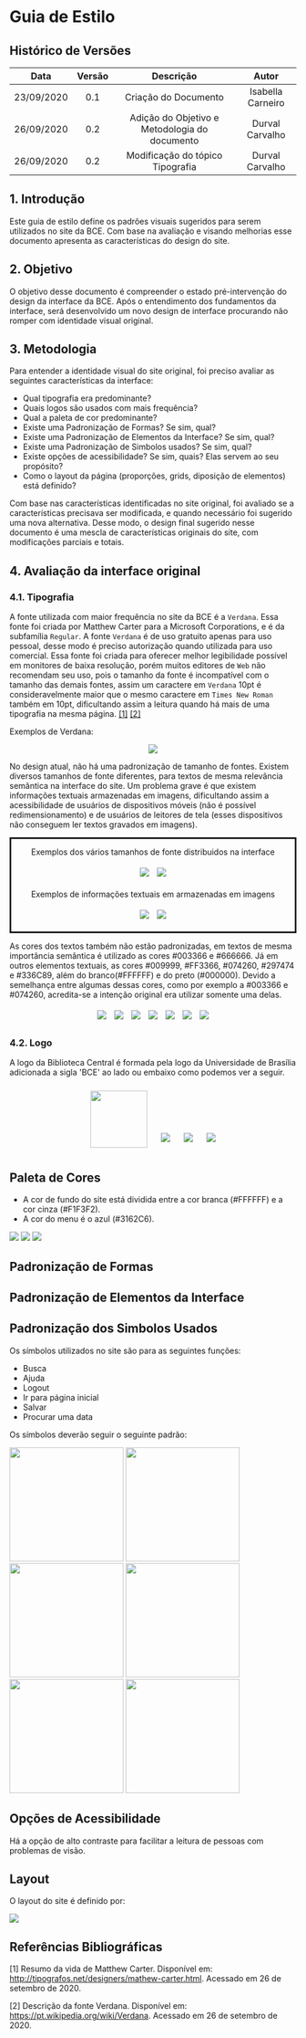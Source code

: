 # Guia de Estilo

## Histórico de Versões
| Data       | Versão | Descrição            | Autor             |
|:----------:|:------:|:--------------------:|:-----------------:|
| 23/09/2020 | 0.1 | Criação do Documento | Isabella Carneiro |
| 26/09/2020 | 0.2 | Adição do Objetivo e Metodologia do documento | Durval Carvalho |
| 26/09/2020 | 0.2 | Modificação do tópico Tipografia | Durval Carvalho |

## 1. Introdução

Este guia de estilo define os padrões visuais sugeridos para serem utilizados no site da BCE.
Com base na avaliação e visando melhorias esse documento apresenta as características do design do site.

## 2. Objetivo

O objetivo desse documento é compreender o estado pré-intervenção do design da interface da BCE. Após o entendimento dos fundamentos da interface, será desenvolvido um novo design de interface procurando não romper com identidade visual original.

## 3. Metodologia

Para entender a identidade visual do site original, foi preciso avaliar as seguintes características da interface:
- Qual tipografia era predominante?
- Quais logos são usados com mais frequência?
- Qual a paleta de cor predominante?
- Existe uma Padronização de Formas? Se sim, qual?
- Existe uma Padronização de Elementos da Interface? Se sim, qual?
- Existe uma Padronização de Simbolos usados? Se sim, qual?
- Existe opções de acessibilidade? Se sim, quais? Elas servem ao seu propósito?
- Como o layout da página (proporções, grids, diposição de elementos) está definido?

Com base nas características identificadas no site original, foi avaliado se a características precisava ser modificada, e quando necessário foi sugerido uma nova alternativa. Desse modo, o design final sugerido nesse documento é uma mescla de características originais do site, com modificações parciais e totais.

## 4. Avaliação da interface original


### 4.1. Tipografia

A fonte utilizada com maior frequência no site da BCE é a `Verdana`. Essa fonte foi criada por Matthew Carter para a Microsoft Corporations, e é da subfamília `Regular`. A fonte `Verdana` é de uso gratuito apenas para uso pessoal, desse modo é preciso autorização quando utilizada para uso comercial. Essa fonte foi criada para oferecer melhor legibilidade possível em monitores de baixa resolução, porém muitos editores de `Web` não recomendam seu uso, pois o tamanho da fonte é incompatível com o tamanho das demais fontes, assim um caractere em `Verdana` 10pt é consideravelmente maior que o mesmo caractere em `Times New Roman` também em 10pt, dificultando assim a leitura quando há mais de uma tipografia na mesma página. [[1]](http://tipografos.net/designers/mathew-carter.html) [[2]](https://pt.wikipedia.org/wiki/Verdana)

Exemplos de Verdana:

<p align='center'>
    <img src='_media/images/verdana_examples.png'>
</p>

No design atual, não há uma padronização de tamanho de fontes. Existem diversos tamanhos de fonte diferentes, para textos de mesma relevância semântica na interface do site. Um problema grave é que existem informações textuais armazenadas em imagens, dificultando assim a acessibilidade de usuários de dispositivos móveis (não é possível redimensionamento) e de usuários de leitores de tela (esses dispositivos não conseguem ler textos gravados em imagens).


<div style='border-style: solid;'>
<p align='center'> Exemplos dos vários tamanhos de fonte distribuidos na interface </p>
<p align='center'>
    <img src='_media/assets/images/print_screen/verdana1.png' style='margin: 5px;'>
    <img src='_media/assets/images/print_screen/verdana2.png' style='margin: 5px;'>
</p>

<p align='center'> Exemplos de informações textuais em armazenadas em imagens </p>
<p align='center'>
    <img src='_media/assets/images/print_screen/text_images1.png' style='margin: 5px;'>
    <img src='_media/assets/images/print_screen/text_images2.png' style='margin: 5px;'>
</p>
</div>

As cores dos textos também não estão padronizadas, em textos de mesma importância semântica é utilizado as cores #003366 e #666666. Já em outros elementos textuais, as cores #009999, #FF3366, #074260, #297474 e #336C89, além do branco(#FFFFFF) e do preto (#000000). Devido a semelhança entre algumas dessas cores, como por exemplo a #003366 e #074260, acredita-se a intenção original era utilizar somente uma delas. 

<p align='center'>
    <img src='_media/assets/images/print_screen/color_666666.png' style='margin: 5px;'>
    <img src='_media/assets/images/print_screen/color_009999.png' style='margin: 5px;'>
    <img src='_media/assets/images/print_screen/color_297474.png' style='margin: 5px;'>
    <img src='_media/assets/images/print_screen/color_003366.png' style='margin: 5px;'>
    <img src='_media/assets/images/print_screen/color_074260.png' style='margin: 5px;'>
    <img src='_media/assets/images/print_screen/color_336C89.png' style='margin: 5px;'>
    <img src='_media/assets/images/print_screen/color_FF3366.png' style='margin: 5px;'>
</p>

### 4.2. Logo

A logo da Biblioteca Central é formada pela logo da Universidade de Brasília adicionada a sigla 'BCE' ao lado ou embaixo como podemos ver a seguir.

<p align='center'>
    <img height="100px" src="_media/assets/images/logos/BCE.png" style='margin: 10px;'>
    <img src="_media/assets/images/logos/logo_branca.png" style='margin: 10px;'>
    <img src="_media/assets/images/logos/logo_preta.png" style='margin: 10px;'>
    <img src="_media/assets/images/logos/logo_grande.png" style='margin: 10px;'>
</p>


  
## Paleta de Cores

* A cor de fundo do site está dividida entre a cor branca (#FFFFFF) e a cor cinza (#F1F3F2).
* A cor do menu é o azul (#3162C6).

<img src="_media/assets/images/logos/cor_Branca.png">
<img src="_media/assets/images/logos/cor_Cinza.png">
<img src="_media/assets/images/logos/cor_Azul.png">


## Padronização de Formas


## Padronização de Elementos da Interface


## Padronização dos Simbolos Usados

Os símbolos utilizados no site são para as seguintes funções:
* Busca
* Ajuda
* Logout
* Ir para página inicial
* Salvar
* Procurar uma data

Os símbolos deverão seguir o seguinte padrão:

<img height="200px" src="_media/assets/images/logos/busca.jpg">
<img height="200px" src="_media/assets/images/logos/home.png">
<img height="200px" src="_media/assets/images/logos/logout.png">
<img height="200px" src="_media/assets/images/logos/ajuda.png">
<img height="200px" src="_media/assets/images/logos/salvar.jpg">
<img height="200px" src="_media/assets/images/logos/calendario.png">

## Opções de Acessibilidade

Há a opção de alto contraste para facilitar a leitura de pessoas com problemas de visão.

## Layout

<p>O layout do site é definido por:</p>
<img src="_media/assets/images/logos/layout.png">


## Referências Bibliográficas

[1] Resumo da vida de Matthew Carter. Disponível em: http://tipografos.net/designers/mathew-carter.html. Acessado em 26 de setembro de 2020.

[2] Descrição da fonte Verdana. Disponível em: https://pt.wikipedia.org/wiki/Verdana. Acessado em 26 de setembro de 2020.